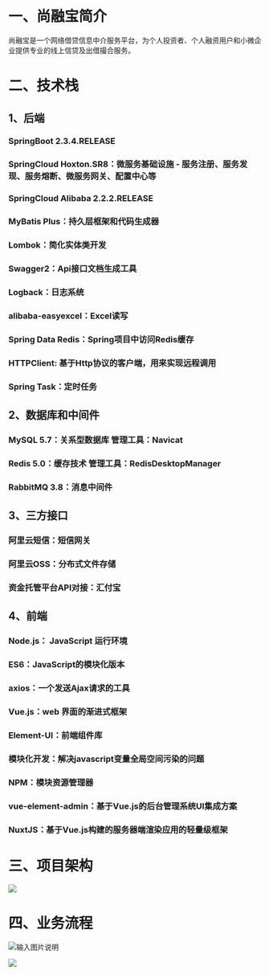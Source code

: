 # 一、尚融宝简介
尚融宝是一个网络借贷信息中介服务平台，为个人投资者、个人融资用户和小微企业提供专业的线上信贷及出借撮合服务。
# 二、技术栈
## 1、后端
### SpringBoot 2.3.4.RELEASE
### SpringCloud Hoxton.SR8：微服务基础设施 - 服务注册、服务发现、服务熔断、微服务网关、配置中心等
### SpringCloud Alibaba 2.2.2.RELEASE
### MyBatis Plus：持久层框架和代码生成器
### Lombok：简化实体类开发
### Swagger2：Api接口文档生成工具
### Logback：日志系统
### alibaba-easyexcel：Excel读写
### Spring Data Redis：Spring项目中访问Redis缓存
### HTTPClient: 基于Http协议的客户端，用来实现远程调用
### Spring Task：定时任务
## 2、数据库和中间件
### MySQL 5.7：关系型数据库     管理工具：Navicat
### Redis 5.0：缓存技术     管理工具：RedisDesktopManager
### RabbitMQ 3.8：消息中间件
## 3、三方接口
### 阿里云短信：短信网关
### 阿里云OSS：分布式文件存储
### 资金托管平台API对接：汇付宝
## 4、前端
### Node.js： JavaScript 运行环境
### ES6：JavaScript的模块化版本
### axios：一个发送Ajax请求的工具
### Vue.js：web 界面的渐进式框架
### Element-UI：前端组件库
### 模块化开发：解决javascript变量全局空间污染的问题
### NPM：模块资源管理器
### vue-element-admin：基于Vue.js的后台管理系统UI集成方案
### NuxtJS：基于Vue.js构建的服务器端渲染应用的轻量级框架
# 三、项目架构
![](https://gitee.com/wangjialun-china/drawing-bed/raw/master/picture/2.png)
# 四、业务流程
![输入图片说明](https://gitee.com/wangjialun-china/drawing-bed/raw/master/picture/092033_57304781_7758392.png "屏幕截图.png")


![](https://gitee.com/wangjialun-china/drawing-bed/raw/master/picture/092043_c2e31f08_7758392.png)